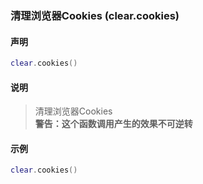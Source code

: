 ### 清理浏览器Cookies (**clear\.cookies**)


#### 声明
```lua
clear.cookies()
```


#### 说明
> 清理浏览器Cookies  
> **警告：这个函数调用产生的效果不可逆转**  


#### 示例  
```lua
clear.cookies()
```

